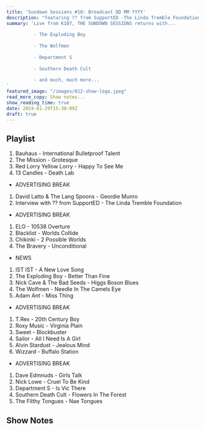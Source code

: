 ```yaml
---
title: 'Sundown Sessions #10: Broadcast DD MM YYYY'
description: "featuring ?? from SupportED -The Linda Tremble Foundation"
summary: 'Live from K107, THE SUNDOWN SESSIONS returns with...
 
          - The Exploding Boy 
                    
          - The Wolfmen
          
          - Department S
          
          - Southern Death Cult
          
          - and much, much more...
'
featured_image: "/images/012-show-logo.jpeg"
read_more_copy: Show notes...
show_reading_time: true
date: 2024-01-29T15:30:09Z
draft: true
---
```


## Playlist

1. Bauhaus - International Bulletproof Talent
2. The Mission - Grotesque
3. Red Lorry Yellow Lorry - Happy To See Me
4. 13 Candles - Death Lab

- ADVERTISING BREAK

1. David Latto & The Lang Spoons - Geordie Munro
2. Interview with ?? from SupportED - The Linda Tremble Foundation

- ADVERTISING BREAK

1. ELO - 10538 Overture
2. Blacklist - Worlds Collide
3. Chikinki - 2 Possible Worlds
4. The Bravery - Unconditional

- NEWS

1. IST IST - A New Love Song
2. The Exploding Boy - Better Than Fine
3. Nick Cave & The Bad Seeds - Higgs Boson Blues
4. The Wolfmen - Needle In The Camels Eye
5. Adam Ant - Miss Thing

- ADVERTISING BREAK

1. T.Rex - 20th Century Boy
2. Roxy Music - Virginia Plain
3. Sweet - Blockbuster
4. Sailor - All I Need Is A Girl
5. Alvin Stardust - Jealous Mind
6. Wizzard - Buffalo Station

- ADVERTISING BREAK

1. Dave Edmnuds - Girls Talk
2. Nick Lowe - Cruel To Be Kind
3. Department S - Is Vic There
4. Southern Death Cult - Flowers In The Forest
5. The Filthy Tongues - Nae Tongues 


## Show Notes 

